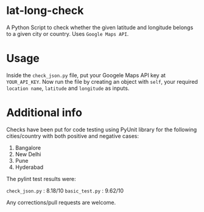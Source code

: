 # lat-long-check
A Python Script to check whether the given latitude and longitude belongs to a given city or country. Uses `Google Maps API`.

# Usage 

Inside the `check_json.py` file, put your Googele Maps API key at `YOUR_API_KEY`. Now run the file by creating an object with `self`, your required `location name`, `latitude` and `longitude` as inputs. 

# Additional info

Checks have been put for code testing using PyUnit library for the following cities/country with both positive and negative cases:
 1. Bangalore
 2. New Delhi
 3. Pune
 4. Hyderabad
 
The pylint test results were:

`check_json.py` : 8.18/10
`basic_test.py` : 9.62/10

Any corrections/pull requests are welcome.

 
